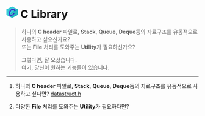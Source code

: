 # ![C icon](https://github.com/hynrusang/c-lib/blob/main/resource/logo.png) C Library  
> 하나의 **C header** 파일로, **Stack**, **Queue**, **Deque**등의 자료구조를 유동적으로 사용하고 싶으신가요?  
> 또는 **File** 처리를 도와주는 **Utility**가 필요하신가요?  
>   
> 그렇다면, 잘 오셨습니다.  
> 여기, 당신이 원하는 기능들이 있습니다.
---
1. 하나의 **C header** 파일로, **Stack**, **Queue**, **Deque**등의 자료구조를 유동적으로 사용하고 싶다면? [datastruct.h](https://github.com/hynrusang/c-lib/blob/main/datastruct.md)  
  
2. 다양한 **File** 처리를 도와주는 **Utility**가 필요하다면?  
  
